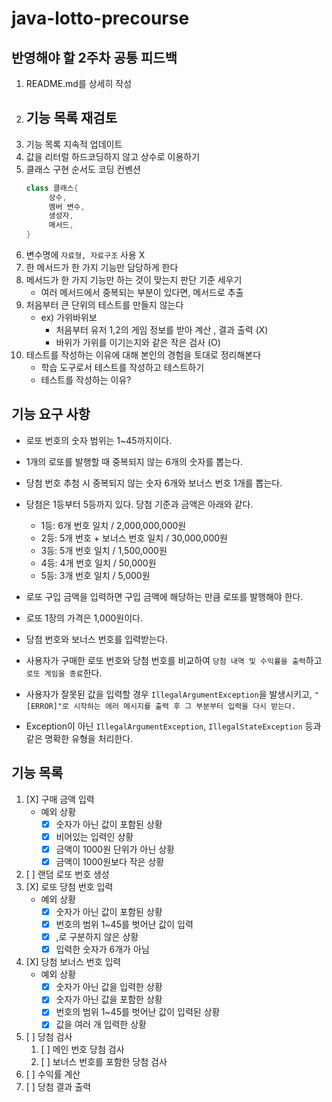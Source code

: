 # java-lotto-precourse

## 반영해야 할 2주차 공통 피드백
1. README.md를 상세히 작성
2. 기능 목록 재검토
   - 
3. 기능 목록 지속적 업데이트
4. 값을 리터럴 하드코딩하지 않고 상수로 이용하기
5. 클래스 구현 순서도 코딩 컨벤션
   ```java
   class 클래스{
        상수,
        멤버 변수,
        생성자,
        메서드,
   }
   ```
6. 변수명에 ```자료형, 자료구조``` 사용 X
7. 한 메서드가 한 가지 기능만 담당하게 한다
8. 메서드가 한 가지 기능만 하는 것이 맞는지 판단 기준 세우기
   - 여러 메서드에서 중복되는 부분이 있다면, 메서드로 추출
9. 처음부터 큰 단위의 테스트를 만들지 않는다
   - ex) 가위바위보
     - 처음부터 유저 1,2의 게임 정보를 받아 계산 , 결과 출력 (X)
     - 바위가 가위를 이기는지와 같은 작은 검사 (O)
10. 테스트를 작성하는 이유에 대해 본인의 경험을 토대로 정리해본다
    - 학습 도구로서 테스트를 작성하고 테스트하기
    - 테스트를 작성하는 이유?

## 기능 요구 사항
- 로또 번호의 숫자 범위는 1~45까지이다. 
- 1개의 로또를 발행할 때 중복되지 않는 6개의 숫자를 뽑는다. 
- 당첨 번호 추첨 시 중복되지 않는 숫자 6개와 보너스 번호 1개를 뽑는다. 
- 당첨은 1등부터 5등까지 있다. 당첨 기준과 금액은 아래와 같다. 
  - 1등: 6개 번호 일치 / 2,000,000,000원 
  - 2등: 5개 번호 + 보너스 번호 일치 / 30,000,000원
  - 3등: 5개 번호 일치 / 1,500,000원
  - 4등: 4개 번호 일치 / 50,000원
  - 5등: 3개 번호 일치 / 5,000원

- 로또 구입 금액을 입력하면 구입 금액에 해당하는 만큼 로또를 발행해야 한다. 
- 로또 1장의 가격은 1,000원이다. 
- 당첨 번호와 보너스 번호를 입력받는다. 
- 사용자가 구매한 로또 번호와 당첨 번호를 비교하여 ```당첨 내역 및 수익률을 출력```하고 ```로또 게임을 종료```한다. 
- 사용자가 잘못된 값을 입력할 경우 ```IllegalArgumentException```을 발생시키고, ```"[ERROR]"로 시작하는 에러 메시지를 출력 후 그 부분부터 입력을 다시 받는다.``` 
- Exception이 아닌 ```IllegalArgumentException```, ```IllegalStateException``` 등과 같은 명확한 유형을 처리한다.

## 기능 목록
1. [X] 구매 금액 입력
   - 예외 상황
     - [X] 숫자가 아닌 값이 포함된 상황
     - [X] 비어있는 입력인 상황
     - [X] 금액이 1000원 단위가 아닌 상황
     - [X] 금액이 1000원보다 작은 상황
2. [ ] 랜덤 로또 번호 생성
3. [X] 로또 당첨 번호 입력
   - 예외 상황
     - [X] 숫자가 아닌 값이 포함된 상황
     - [X] 번호의 범위 1~45를 벗어난 값이 입력
     - [X] ,로 구분하지 않은 상황
     - [X] 입력한 숫자가 6개가 아님
4. [X] 당첨 보너스 번호 입력
   - 예외 상황
     - [X] 숫자가 아닌 값을 입력한 상황
     - [X] 숫자가 아닌 값을 포함한 상황
     - [X] 번호의 범위 1~45를 벗어난 값이 입력된 상황
     - [X] 값을 여러 개 입력한 상황
5. [ ] 당첨 검사
   1. [ ] 메인 번호 당첨 검사
   2. [ ] 보너스 번호를 포함한 당첨 검사
6. [ ] 수익률 계산
7. [ ] 당첨 결과 출력
